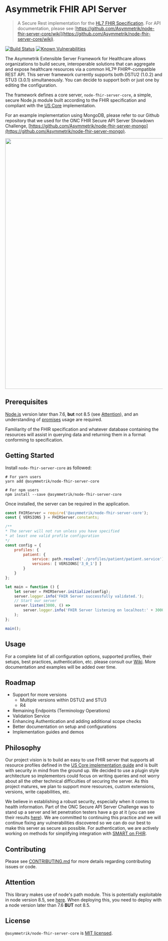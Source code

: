 Asymmetrik FHIR API Server
==========================
> A Secure Rest implementation for the [HL7 FHIR Specification](https://www.hl7.org/fhir/). For API documentation, please see [https://github.com/Asymmetrik/node-fhir-server-core/wiki](https://github.com/Asymmetrik/node-fhir-server-core/wiki).

[![Build Status](https://travis-ci.org/Asymmetrik/node-fhir-server-core.svg?branch=develop)](https://travis-ci.org/Asymmetrik/node-fhir-server-core) [![Known Vulnerabilities](https://snyk.io/test/github/asymmetrik/node-fhir-server-core/badge.svg?targetFile=package.json)](https://snyk.io/test/github/asymmetrik/node-fhir-server-core?targetFile=package.json)


The Asymmetrik Extensible Server Framework for Healthcare allows organizations to build secure, interoperable solutions that can aggregate and expose healthcare resources via a common HL7® FHIR®-compatible REST API.  This server framework currently supports both DSTU2 (1.0.2) and STU3 (3.0.1) simultaneously.  You can decide to support both or just one by editing the configuration.

The framework defines a core server, `node-fhir-server-core`, a simple, secure Node.js module built according to the FHIR specification and compliant with the [US Core](http://www.hl7.org/fhir/us/core/) implementation.

For an example implementation using MongoDB, please refer to our Github repository that we used for the ONC FHIR Secure API Server Showdown Challenge, [https://github.com/Asymmetrik/node-fhir-server-mongo](https://github.com/Asymmetrik/node-fhir-server-mongo).


<img src="https://www.asymmetrik.com/wp-content/uploads/2018/01/FHIR-Server-Architecture_Update.png" width="800">


## Prerequisites
[Node.js](https://nodejs.org/en/) version later than 7.6, **but** not 8.5 (see [Attention](#attention)), and an understanding of [promises](https://developer.mozilla.org/en-US/docs/Web/JavaScript/Reference/Global_Objects/Promise) usage are required.

Familiarity of the FHIR specification and whatever database containing the resources will assist in querying data and returning them in a format conforming to specification.

## Getting Started
Install `node-fhir-server-core` as followed:

```shell
# For yarn users
yarn add @asymmetrik/node-fhir-server-core

# For npm users
npm install --save @asymmetrik/node-fhir-server-core
```

Once installed, the server can be required in the application.

```javascript
const FHIRServer = require('@asymmetrik/node-fhir-server-core');
const { VERSIONS } = FHIRServer.constants;

/**
* The server will not run unless you have specified
* at least one valid profile configuration
*/
const config = {
	profiles: {
		patient: {
			service: path.resolve('./profiles/patient/patient.service'),
			versions: [ VERSIONS['3_0_1'] ]
		}
	}
};

let main = function () {
	let server = FHIRServer.initialize(config);
	server.logger.info('FHIR Server successfully validated.');
	// Start our server
	server.listen(3000, () =>
		server.logger.info('FHIR Server listening on localhost:' + 3000)
	);
};

main();
```

## Usage
For a complete list of all configuration options, supported profiles, their setups, best practices, authentication, etc. please consult our [Wiki](https://github.com/Asymmetrik/node-fhir-server-core/wiki). More documentation and examples will be added over time.

## Roadmap
- Support for more versions
	- Multiple versions within DSTU2 and STU3
	- R4
- Remaining Endpoints (Terminology Operations)
- Validation Service
- Enhancing Authentication and adding additional scope checks
- Better documentation on setup and configurations
- Implementation guides and demos

## Philosophy
Our project vision is to build an easy to use FHIR server that supports all resource profiles defined in the [US Core implementation guide](http://www.hl7.org/fhir/us/core/) and is built with security in mind from the ground up. We decided to use a plugin style architecture so implementors could focus on writing queries and not worry about all the other technical difficulties of securing the server.  As this project matures, we plan to support more resources, custom extensions, versions, write capabilities, etc.  

We believe in establishing a robust security, especially when it comes to health information.  Part of the ONC Secure API Server Challenge was to stand up a server and let penetration testers have a go at it (you can see their results [here](https://github.com/Asymmetrik/node-fhir-server-core/issues?utf8=%E2%9C%93&q=label%3A%22ONC+FHIR+Challenge+Vulnerability%22+)).  We are committed to continuing this practice and we will continue fixing any vulnerabilities discovered so we can do our best to make this server as secure as possible.  For authentication, we are actively working on methods for simplifying integration with [SMART on FHIR](http://docs.smarthealthit.org/).

## Contributing
Please see [CONTRIBUTING.md](https://github.com/Asymmetrik/node-fhir-server-core/blob/master/.github/CONTRIBUTING.md) for more details regarding contributing issues or code.

## Attention
This library makes use of node's path module. This is potentially exploitable in node version 8.5, see [here](https://nodejs.org/en/blog/vulnerability/september-2017-path-validation/). When deploying this, you need to deploy with a node version later than 7.6 **BUT** not 8.5.

## License
`@asymmetrik/node-fhir-server-core` is [MIT licensed](https://github.com/Asymmetrik/node-fhir-server-core/blob/master/LICENSE).
